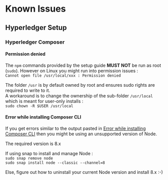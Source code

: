 # Known Issues

## Hyperledger Setup

### Hyperledger Composer

#### Permission denied

The `npm` commands provided by the setup guide **MUST NOT** be run as root (`sudo`).
However on Linux you might run into permission issues : \
`Cannot open file /usr/local/xxx : Permission denied`

The folder `/usr` is by default owned by root and ensures sudo rights are required to write to it. \
A workaround is to change the ownership of the sub-folder `/usr/local` which is meant for user-only installs : \
`sudo chown -R $USER /usr/local`

#### Error while installing Composer CLI

If you get errors similar to the output pasted in [Error while installing Composer CLI](https://stackoverflow.com/questions/53531073/error-while-installing-hyperledger-composer)
then you might be using an unsupported version of Node.

The required version is 8.x

If using snap to install and manage Node : \
`sudo snap remove node` \
`sudo snap install node --classic --channel=8`

Else, figure out how to uninstall your current Node version and install 8.x :-)